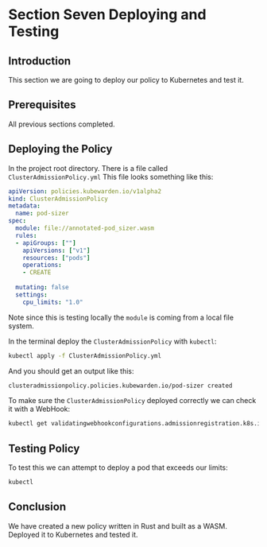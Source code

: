 # Section Seven Deploying and Testing

## Introduction

This section we are going to deploy our policy to Kubernetes and test it.

## Prerequisites

All previous sections completed.

## Deploying the Policy

In the project root directory. There is a file called `ClusterAdmissionPolicy.yml` This file looks something like this:

```yml
apiVersion: policies.kubewarden.io/v1alpha2
kind: ClusterAdmissionPolicy
metadata:
  name: pod-sizer
spec:
  module: file://annotated-pod_sizer.wasm
  rules:
  - apiGroups: [""]
    apiVersions: ["v1"]
    resources: ["pods"]
    operations:
    - CREATE
  
  mutating: false
  settings:
    cpu_limits: "1.0"
```

Note since this is testing locally the `module` is coming from a local file system.

In the terminal deploy the `ClusterAdmissionPolicy` with `kubectl`:

```bash
kubectl apply -f ClusterAdmissionPolicy.yml
```

And you should get an output like this:

```bash
clusteradmissionpolicy.policies.kubewarden.io/pod-sizer created
```

To make sure the `ClusterAdmissionPolicy` deployed correctly we can check it with a WebHook:

```bash
kubectl get validatingwebhookconfigurations.admissionregistration.k8s.io -l kubewarden
```

## Testing Policy

To test this we can attempt to deploy a pod that exceeds our limits:

```bash
kubectl
```

## Conclusion

We have created a new policy written in Rust and built as a WASM. Deployed it to Kubernetes and tested it.
